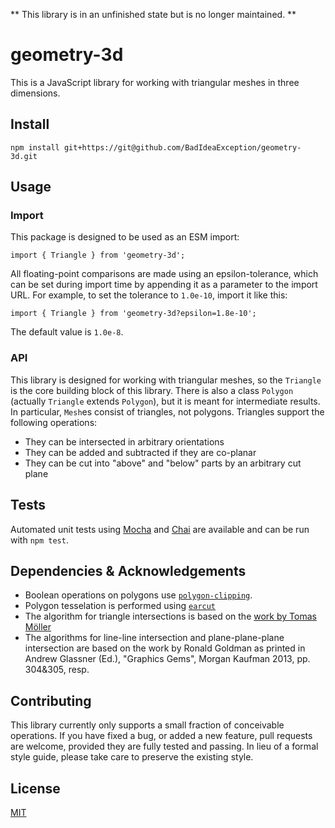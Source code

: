 ** This library is in an unfinished state but is no longer maintained. **

# geometry-3d

This is a JavaScript library for working with triangular meshes in three dimensions. 

## Install

```
npm install git+https://git@github.com/BadIdeaException/geometry-3d.git
```

## Usage

### Import

This package is designed to be used as an ESM import:

```
import { Triangle } from 'geometry-3d';
```

All floating-point comparisons are made using an epsilon-tolerance, which can be set during import time by appending it as a parameter to the import URL. For example, to set the tolerance to `1.0e-10`, import it like this:
```
import { Triangle } from 'geometry-3d?epsilon=1.8e-10';
```
The default value is `1.0e-8`.

### API

This library is designed for working with triangular meshes, so the `Triangle` is the core building block of this library. There is also a class `Polygon` (actually `Triangle` extends `Polygon`), but it is meant for intermediate results. In particular, `Mesh`es consist of triangles, not polygons. Triangles support the following operations:

- They can be intersected in arbitrary orientations
- They can be added and subtracted if they are co-planar
- They can be cut into "above" and "below" parts by an arbitrary cut plane

## Tests

Automated unit tests using [Mocha](https://mochajs.org/) and [Chai](https://www.chaijs.com/) are available and can be run with `npm test`. 

## Dependencies & Acknowledgements

- Boolean operations on polygons use [`polygon-clipping`](https://github.com/mfogel/polygon-clipping).
- Polygon tesselation is performed using [`earcut`](https://github.com/mapbox/earcut)
- The algorithm for triangle intersections is based on the [work by Tomas Möller](https://dl.acm.org/doi/10.1080/10867651.1997.10487468)
- The algorithms for line-line intersection and plane-plane-plane intersection are based on the work by Ronald Goldman as printed in Andrew Glassner (Ed.), "Graphics Gems", Morgan Kaufman 2013, pp. 304&305, resp. 

## Contributing

This library currently only supports a small fraction of conceivable operations. If you have fixed a bug, or added a new feature, pull requests are welcome, provided they are fully tested and passing. In lieu of a formal style guide, please take care to preserve the existing style. 

## License

[MIT](https://github.com/BadIdeaException/geometry-3d/blob/master/LICENSE)
